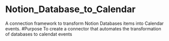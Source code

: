# Notion_Database_to_Calendar
A connection framework to transform Notion Databases items into Calendar events.
#Purpose
To create a connector that automates the transformation of databases to calendat events

